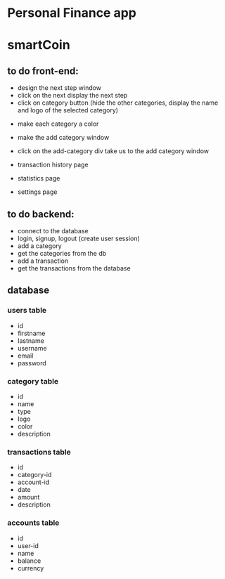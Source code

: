# Personal Finance app
# smartCoin

## to do front-end:
* design the next step window
* click on the next display the next step
* click on category button (hide the other categories, display the name and logo of the selected category)
- make each category a color
* make the add category window
* click on the add-category div take us to the add category window


* transaction history page

* statistics page

* settings page 

## to do backend:
- connect to the database
- login, signup, logout (create user session)
- add a category
- get the categories from the db
- add a transaction
- get the transactions from the database

## database

### users table
- id
- firstname
- lastname
- username
- email
- password

### category table
- id
- name
- type 
- logo
- color
- description

### transactions table
- id
- category-id
- account-id
- date
- amount
- description


### accounts table
- id
- user-id
- name
- balance
- currency

